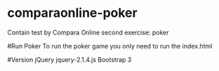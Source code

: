 # comparaonline-poker
Contain test by Compara Online second exercise: poker

#Run Poker
To run the poker game you only need to run the index.html

#Version 
jQuery jquery-2.1.4.js
Bootstrap 3
